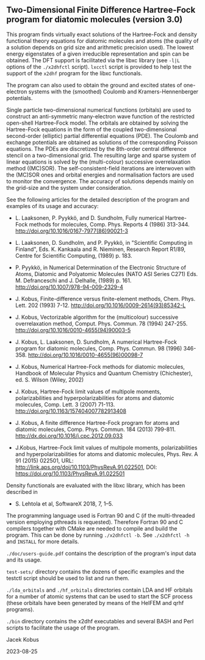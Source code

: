 Two-Dimensional Finite Difference Hartree-Fock program for diatomic molecules (version 3.0)
-------------------------------------------------------------------------------------------------               

                                                                            
This program finds virtually exact solutions of the Hartree-Fock and density
functional theory equations for diatomic molecules and atoms (the quality of a
solution depends on grid size and arithmetic precision used). The lowest energy
eigenstates of a given irreducible representation and spin can be obtained. The DFT
support is facilitated via the libxc library (see `-l|L` options of the `./x2dhfctl`
script). `lxcctl` script is provided to help test the support of the `x2dhf` program
for the libxc functionals.

The program can also used to obtain the ground and excited states of one-electron
systems with the (smoothed) Coulomb and Kramers-Hennenberger potentials.

Single particle two-dimensional numerical functions (orbitals) are used to construct
an anti-symmetric many-electron wave function of the restricted open-shell
Hartree-Fock model. The orbitals are obtained by solving the Hartree-Fock equations
in the form of the coupled two-dimensional second-order (elliptic) partial
differential equations (PDE). The Coulomb and exchange potentials are obtained as
solutions of the corresponding Poisson equations. The PDEs are discretized by the
8th-order central difference stencil on a two-dimensional grid. The resulting large
and sparse system of linear equations is solved by the (multi-colour) successive
overrelaxation method ((MC)SOR). The self-consistent-field iterations are interwoven
with the (MC)SOR ones and orbital energies and normalisation factors are used to
monitor the convergence. The accuracy of solutions depends mainly on the grid-size and the
system under consideration.

See the following articles for the detailed description of the program and examples
of its usage and accuracy:

* L. Laaksonen, P. Pyykkö, and D. Sundholm, Fully numerical Hartree-Fock methods for
   molecules, Comp. Phys. Reports 4 (1986) 313-344. http://doi.org/10.1016/0167-7977(86)90021-3

* L. Laaksonen, D. Sundholm, and P. Pyykkö, in "Scientific Computing in Finland",
   Eds. K. Kankaala and R. Nieminen, Research Report R1/89, Centre for Scientific Computing,
   (1989) p. 183.

* P. Pyykkö, in Numerical Determination of the Electronic Structure of Atoms, Diatomic and
   Polyatomic Molecules (NATO ASI Series C271) Eds. M. Defranceschi and J. Delhalle, (1989) p. 161.
   http://doi.org/10.1007/978-94-009-2329-4

* J. Kobus, Finite-difference versus finite-element methods, Chem. Phys. Lett. 202 (1993) 7-12.
   http://doi.org/10.1016/0009-2614(93)85342-L

* J. Kobus, Vectorizable algorithm for the (multicolour) successive overrelaxation method,
   Comput. Phys. Commun. 78 (1994) 247-255. http://doi.org/10.1016/0010-4655(94)90003-5

* J. Kobus, L. Laaksonen, D. Sundholm, A numerical Hartree-Fock program for diatomic molecules,
   Comp. Phys. Commun. 98 (1996) 346-358. http://doi.org/10.1016/0010-4655(96)00098-7

* J. Kobus, Numerical Hartree-Fock methods for diatomic molecules, Handbook of Molecular
   Physics and Quantum Chemistry (Chichester), ed. S. Wilson (Wiley, 2002)

* J. Kobus, Hartree-Fock limit values of multipole moments, polarizabilities and
   hyperpolarizabilities for atoms and diatomic molecules, Comp. Lett. 3 (2007) 71-113.
   http://doi.org/10.1163/157404007782913408

* J. Kobus, A finite difference Hartree-Fock program for atoms and diatomic molecules,
   Comp. Phys. Commun. 184 (2013) 799-811. http://dx.doi.org/10.1016/j.cpc.2012.09.033

* J.Kobus, Hartree-Fock limit values of multipole moments, polarizabilities and
   hyperpolarizabilities for atoms and diatomic molecules, Phys. Rev. A 91 (2015) 022501,
   URL: http://link.aps.org/doi/10.1103/PhysRevA.91.022501,
   DOI: https://doi.org/10.1103/PhysRevA.91.022501

Density functionals are evaluated with the libxc library, which has been described in

* S. Lehtola et al, SoftwareX 2018, 7, 1–5.

The programming language used is Fortran 90 and C (if the multi-threaded version
employing pthreads is requested). Therefore Fortran 90 and C compilers together with
CMake are needed to compile and build the program. This can be done by running
`./x2dhfctl -b`.  See `./x2dhfctl -h` and `INSTALL` for more details.

`./doc/users-guide.pdf` contains the description of the program's input data and its
usage.

`test-sets/` directory contains the dozens of specific examples and the testctl
script should be used to list and run them.

`./lda_orbitals` and `./hf_orbitals` directories contain LDA and HF orbitals for a number
of atomic systems that can be used to start the SCF process (these orbitals have been
generated by means of the HelFEM and qrhf programs).

`./bin` directory contains the x2dhf executables and several BASH and Perl scripts
to facilitate the usage of the program.



Jacek Kobus

2023-08-25

